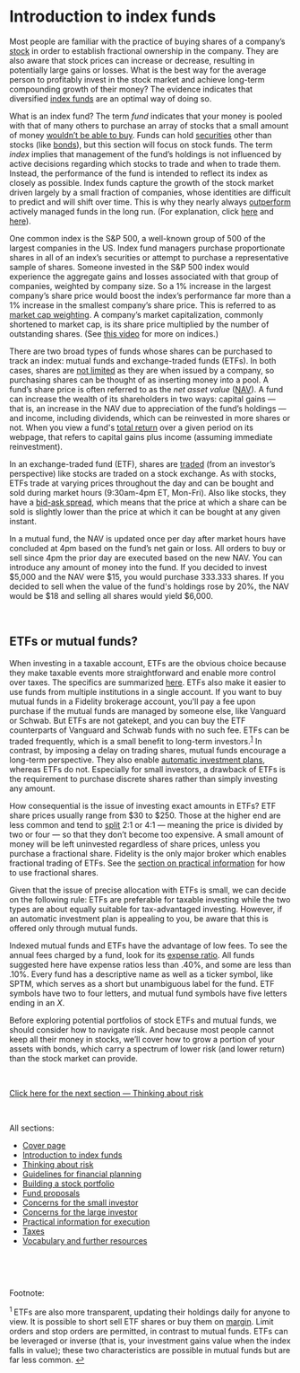 # Introduction to index funds

Most people are familiar with the practice of buying shares of a company’s [stock](https://www.investopedia.com/terms/s/stock.asp) in order to establish fractional ownership in the company. They are also aware that stock prices can increase or decrease, resulting in potentially large gains or losses. What is the best way for the average person to profitably invest in the stock market and achieve long-term compounding growth of their money? The evidence indicates that diversified [index funds](https://www.investopedia.com/terms/i/indexfund.asp) are an optimal way of doing so.

What is an index fund? The term _fund_ indicates that your money is pooled with that of many others to purchase an array of stocks that a small amount of money [wouldn’t be able to buy](https://www.youtube.com/watch?v=ICBgPBswovQ&t=263s&ab_channel=ThePlainBagel). Funds can hold [securities](https://www.investopedia.com/terms/s/security.asp) other than stocks (like [bonds](https://github.com/investindex/Risk#bonds-and-the-spectrum-of-risk)), but this section will focus on stock funds. The term _index_ implies that management of the fund’s holdings is not influenced by active decisions regarding which stocks to trade and when to trade them. Instead, the performance of the fund is intended to reflect its index as closely as possible. Index funds capture the growth of the stock market driven largely by a small fraction of companies, whose identities are difficult to predict and will shift over time. This is why they nearly always [outperform](https://rickferri.com/wp-content/uploads/2018/05/WhitePaper.pdf) actively managed funds in the long run. (For explanation, click [here](https://www.youtube.com/watch?v=xfdMDGIABek&ab_channel=BenFelix) and [here](https://www.youtube.com/watch?v=thNrIsU88y8&ab_channel=BenFelix)).

One common index is the S&P 500, a well-known group of 500 of the largest companies in the US. Index fund managers purchase proportionate shares in all of an index’s securities or attempt to purchase a representative sample of shares. Someone invested in the S&P 500 index would experience the aggregate gains and losses associated with that group of companies, weighted by company size. So a 1% increase in the largest company’s share price would boost the index’s performance far more than a 1% increase in the smallest company’s share price. This is referred to as [market cap weighting](https://www.investopedia.com/terms/c/capitalizationweightedindex.asp). A company’s market capitalization, commonly shortened to market cap, is its share price multiplied by the number of outstanding shares. (See [this video](https://www.youtube.com/watch?v=5A4lp_oZ5zg&ab_channel=ThePlainBagel) for more on indices.)

There are two broad types of funds whose shares can be purchased to track an index: mutual funds and exchange-traded funds (ETFs). In both cases, shares are [not limited](https://www.investopedia.com/terms/o/open-endfund.asp) as they are when issued by a company, so purchasing shares can be thought of as inserting money into a pool. A fund’s share price is often referred to as the _net asset value_ ([NAV](https://www.investopedia.com/terms/n/nav.asp)). A fund can increase the wealth of its shareholders in two ways: capital gains — that is, an increase in the NAV due to appreciation of the fund’s holdings — and income, including dividends, which can be reinvested in more shares or not. When you view a fund's [total return](https://www.investopedia.com/terms/t/totalreturn.asp) over a given period on its webpage, that refers to capital gains plus income (assuming immediate reinvestment).

In an exchange-traded fund (ETF), shares are [traded](https://www.ssga.com/us/en/individual/etfs/resources/education/how-etfs-are-created-and-redeemed) (from an investor’s perspective) like stocks are traded on a stock exchange. As with stocks, ETFs trade at varying prices throughout the day and can be bought and sold during market hours (9:30am-4pm ET, Mon-Fri). Also like stocks, they have a [bid-ask spread](https://www.investopedia.com/terms/b/bid-askspread.asp), which means that the price at which a share can be sold is slightly lower than the price at which it can be bought at any given instant.

In a mutual fund, the NAV is updated once per day after market hours have concluded at 4pm based on the fund’s net gain or loss. All orders to buy or sell since 4pm the prior day are executed based on the new NAV. You can introduce any amount of money into the fund. If you decided to invest $5,000 and the NAV were $15, you would purchase 333.333 shares. If you decided to sell when the value of the fund's holdings rose by 20%, the NAV would be $18 and selling all shares would yield $6,000.

&nbsp;

## ETFs or mutual funds?

When investing in a taxable account, ETFs are the obvious choice because they make taxable events more straightforward and enable more control over taxes. The specifics are summarized [here](https://www.fidelity.com/learning-center/investment-products/etf/etfs-tax-efficiency). ETFs also make it easier to use funds from multiple institutions in a single account. If you want to buy mutual funds in a Fidelity brokerage account, you'll pay a fee upon purchase if the mutual funds are managed by someone else, like Vanguard or Schwab. But ETFs are not gatekept, and you can buy the ETF counterparts of Vanguard and Schwab funds with no such fee. ETFs can be traded frequently, which is a small benefit to long-term investors.<sup id="fn1">[1](#f1)</sup> In contrast, by imposing a delay on trading shares, mutual funds encourage a long-term perspective. They also enable [automatic investment plans](https://www.investopedia.com/terms/a/automaticinvestmentplan.asp), whereas ETFs do not. Especially for small investors, a drawback of ETFs is the requirement to purchase discrete shares rather than simply investing any amount. 

How consequential is the issue of investing exact amounts in ETFs? ETF share prices usually range from $30 to $250. Those at the higher end are less common and tend to [split](https://www.investopedia.com/ask/answers/what-stock-split-why-do-stocks-split/) 2:1 or 4:1 — meaning the price is divided by two or four — so that they don’t become too expensive. A small amount of money will be left uninvested regardless of share prices, unless you purchase a fractional share. Fidelity is the only major broker which enables fractional trading of ETFs. See the [section on practical information](https://github.com/investindex/Practical) for how to use fractional shares.

Given that the issue of precise allocation with ETFs is small, we can decide on the following rule: ETFs are preferable for taxable investing while the two types are about equally suitable for tax-advantaged investing. However, if an automatic investment plan is appealing to you, be aware that this is offered only through mutual funds.

Indexed mutual funds and ETFs have the advantage of low fees. To see the annual fees charged by a fund, look for its [expense ratio](https://www.investopedia.com/terms/e/expenseratio.asp). All funds suggested here have expense ratios less than .40%, and some are less than .10%. Every fund has a descriptive name as well as a ticker symbol, like SPTM, which serves as a short but unambiguous label for the fund. ETF symbols have two to four letters, and mutual fund symbols have five letters ending in an _X_.

Before exploring potential portfolios of stock ETFs and mutual funds, we should consider how to navigate risk. And because most people cannot keep all their money in stocks, we’ll cover how to grow a portion of your assets with bonds, which carry a spectrum of lower risk (and lower return) than the stock market can provide.

&nbsp;

[Click here for the next section — Thinking about risk](https://github.com/investindex/Risk)

&nbsp;

All sections:

* [Cover page](https://github.com/investindex/Intro)
* [Introduction to index funds](https://github.com/investindex/Index)
* [Thinking about risk](https://github.com/investindex/Risk)
* [Guidelines for financial planning](https://github.com/investindex/Guidelines)
* [Building a stock portfolio](https://github.com/investindex/Portfolio)
* [Fund proposals](https://github.com/investindex/Funds)
* [Concerns for the small investor](https://github.com/investindex/Small)
* [Concerns for the large investor](https://github.com/investindex/Large)
* [Practical information for execution](https://github.com/investindex/Practical)
* [Taxes](https://github.com/investindex/Taxes)
* [Vocabulary and further resources](https://github.com/investindex/Vocab)

&nbsp;

&nbsp;

Footnote:

<sup id="f1"> 1 </sup> ETFs are also more transparent, updating their holdings daily for anyone to view. It is possible to short sell ETF shares or buy them on [margin](https://www.investopedia.com/terms/m/margin.asp). Limit orders and stop orders are permitted, in contrast to mutual funds. ETFs can be leveraged or inverse (that is, your investment gains value when the index falls in value); these two characteristics are possible in mutual funds but are far less common. [↩](#fn1)
